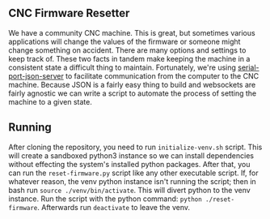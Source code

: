## CNC Firmware Resetter
We have a community CNC machine. This is great, but sometimes various applications will change the values of the firmware or someone might change something on accident. There are many options and settings to keep track of. These two facts in tandem make keeping the machine in a consistent state a difficult thing to maintain. Fortunately, we're using [serial-port-json-server](https://github.com/chilipeppr/serial-port-json-server) to facilitate communication from the computer to the CNC machine. Because JSON is a fairly easy thing to build and websockets are fairly agnostic we can write a script to automate the process of setting the machine to a given state.

## Running
After cloning the repository, you need to run `initialize-venv.sh` script. This will create a sandboxed python3 instance so we can install dependencies without effecting the system's installed python packages. After that, you can run the `reset-firmware.py` script like any other executable script. If, for whatever reason, the venv python instance isn't running the script; then in bash run `source ./venv/bin/activate`. This will divert python to the venv instance. Run the script with the python command: `python ./reset-firmware`. Afterwards run `deactivate` to leave the venv.
